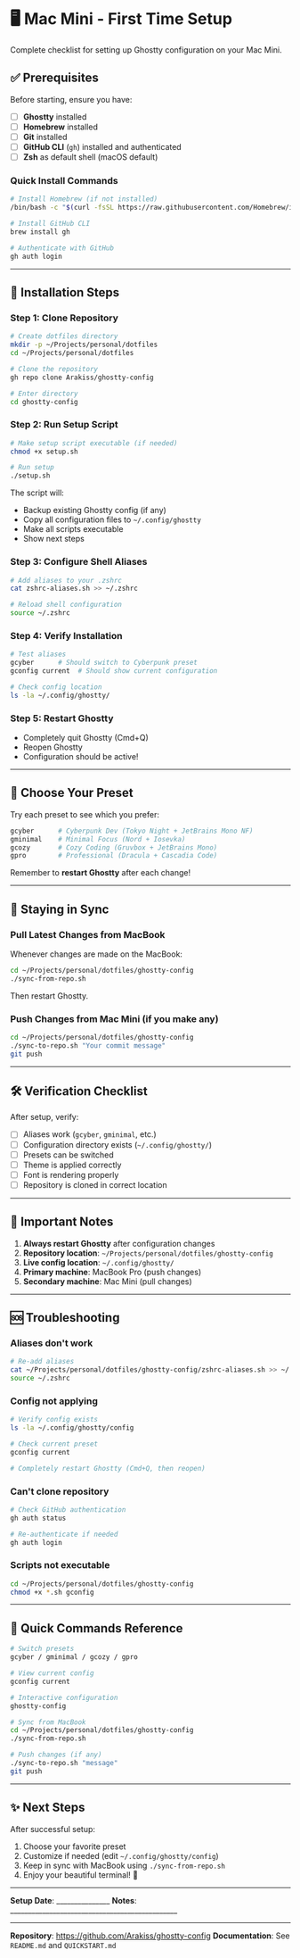# 🖥️ Mac Mini - First Time Setup

Complete checklist for setting up Ghostty configuration on your Mac Mini.

## ✅ Prerequisites

Before starting, ensure you have:

- [ ] **Ghostty** installed
- [ ] **Homebrew** installed
- [ ] **Git** installed
- [ ] **GitHub CLI** (`gh`) installed and authenticated
- [ ] **Zsh** as default shell (macOS default)

### Quick Install Commands

```bash
# Install Homebrew (if not installed)
/bin/bash -c "$(curl -fsSL https://raw.githubusercontent.com/Homebrew/install/HEAD/install.sh)"

# Install GitHub CLI
brew install gh

# Authenticate with GitHub
gh auth login
```

---

## 🚀 Installation Steps

### Step 1: Clone Repository

```bash
# Create dotfiles directory
mkdir -p ~/Projects/personal/dotfiles
cd ~/Projects/personal/dotfiles

# Clone the repository
gh repo clone Arakiss/ghostty-config

# Enter directory
cd ghostty-config
```

### Step 2: Run Setup Script

```bash
# Make setup script executable (if needed)
chmod +x setup.sh

# Run setup
./setup.sh
```

The script will:
- Backup existing Ghostty config (if any)
- Copy all configuration files to `~/.config/ghostty`
- Make all scripts executable
- Show next steps

### Step 3: Configure Shell Aliases

```bash
# Add aliases to your .zshrc
cat zshrc-aliases.sh >> ~/.zshrc

# Reload shell configuration
source ~/.zshrc
```

### Step 4: Verify Installation

```bash
# Test aliases
gcyber      # Should switch to Cyberpunk preset
gconfig current  # Should show current configuration

# Check config location
ls -la ~/.config/ghostty/
```

### Step 5: Restart Ghostty

- Completely quit Ghostty (Cmd+Q)
- Reopen Ghostty
- Configuration should be active!

---

## 🎨 Choose Your Preset

Try each preset to see which you prefer:

```bash
gcyber      # Cyberpunk Dev (Tokyo Night + JetBrains Mono NF)
gminimal    # Minimal Focus (Nord + Iosevka)
gcozy       # Cozy Coding (Gruvbox + JetBrains Mono)
gpro        # Professional (Dracula + Cascadia Code)
```

Remember to **restart Ghostty** after each change!

---

## 🔄 Staying in Sync

### Pull Latest Changes from MacBook

Whenever changes are made on the MacBook:

```bash
cd ~/Projects/personal/dotfiles/ghostty-config
./sync-from-repo.sh
```

Then restart Ghostty.

### Push Changes from Mac Mini (if you make any)

```bash
cd ~/Projects/personal/dotfiles/ghostty-config
./sync-to-repo.sh "Your commit message"
git push
```

---

## 🛠️ Verification Checklist

After setup, verify:

- [ ] Aliases work (`gcyber`, `gminimal`, etc.)
- [ ] Configuration directory exists (`~/.config/ghostty/`)
- [ ] Presets can be switched
- [ ] Theme is applied correctly
- [ ] Font is rendering properly
- [ ] Repository is cloned in correct location

---

## 📝 Important Notes

1. **Always restart Ghostty** after configuration changes
2. **Repository location**: `~/Projects/personal/dotfiles/ghostty-config`
3. **Live config location**: `~/.config/ghostty/`
4. **Primary machine**: MacBook Pro (push changes)
5. **Secondary machine**: Mac Mini (pull changes)

---

## 🆘 Troubleshooting

### Aliases don't work
```bash
# Re-add aliases
cat ~/Projects/personal/dotfiles/ghostty-config/zshrc-aliases.sh >> ~/.zshrc
source ~/.zshrc
```

### Config not applying
```bash
# Verify config exists
ls -la ~/.config/ghostty/config

# Check current preset
gconfig current

# Completely restart Ghostty (Cmd+Q, then reopen)
```

### Can't clone repository
```bash
# Check GitHub authentication
gh auth status

# Re-authenticate if needed
gh auth login
```

### Scripts not executable
```bash
cd ~/Projects/personal/dotfiles/ghostty-config
chmod +x *.sh gconfig
```

---

## 🎯 Quick Commands Reference

```bash
# Switch presets
gcyber / gminimal / gcozy / gpro

# View current config
gconfig current

# Interactive configuration
ghostty-config

# Sync from MacBook
cd ~/Projects/personal/dotfiles/ghostty-config
./sync-from-repo.sh

# Push changes (if any)
./sync-to-repo.sh "message"
git push
```

---

## ✨ Next Steps

After successful setup:

1. Choose your favorite preset
2. Customize if needed (edit `~/.config/ghostty/config`)
3. Keep in sync with MacBook using `./sync-from-repo.sh`
4. Enjoy your beautiful terminal! 🎉

---

**Setup Date**: _______________
**Notes**: _______________________________________________

---

**Repository**: https://github.com/Arakiss/ghostty-config
**Documentation**: See `README.md` and `QUICKSTART.md`
